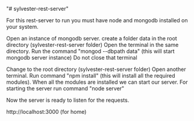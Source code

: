 "# sylvester-rest-server" 

For this rest-server to run you must have node and mongodb installed on your system.

Open an instance of mongodb server. 
	create a folder data in the root directory (sylvester-rest-server folder)
	Open the terminal in the same directory.
	Run the command "mongod --dbpath data" (this will start mongodb server instance)
	Do not close that terminal

Change to the root directory (sylvester-rest-server folder)
Open another terminal.
Run command "npm install" (this will install all the required modules).
When all the modules are installed we can start our server.
For starting the server run command "node server"

Now the server is ready to listen for the requests.

http://localhost:3000 (for home)

